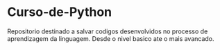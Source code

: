 # Curso-de-Python
Repositorio destinado a salvar codigos desenvolvidos no processo de aprendizagem da linguagem. Desde o nivel basico ate o mais avancado.
